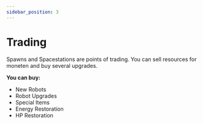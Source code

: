 ```yaml
---
sidebar_position: 3
---
```


# Trading

Spawns and Spacestations are points of trading. You can sell resources for moneten and buy several upgrades.

**You can buy:**

- New Robots
- Robot Upgrades
- Special Items
- Energy Restoration
- HP Restoration
